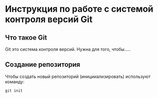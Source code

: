 # **Инструкция по работе с системой контроля версий Git**

## Что такое Git

Git это система контроля версий. Нужна для того, чтобы.....

## Создание репозитория

Чтобы создать новый репозиторий (иницииализировать) используют команду:

    git init

